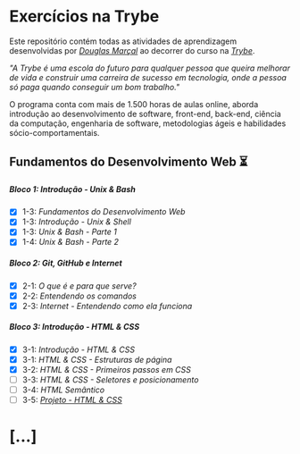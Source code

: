 # Exercícios na Trybe

Este repositório contém todas as atividades de aprendizagem desenvolvidas por _[Douglas Marçal](https://www.linkedin.com/in/douglas-marcal/)_ ao decorrer do curso na _[Trybe](https://www.betrybe.com/)_.

_"A Trybe é uma escola do futuro para qualquer pessoa que queira melhorar de vida e construir uma carreira de sucesso em tecnologia, onde a pessoa só paga quando conseguir um bom trabalho."_

O programa conta com mais de 1.500 horas de aulas online, aborda introdução ao desenvolvimento de software, front-end, back-end, ciência da computação, engenharia de software, metodologias ágeis e habilidades sócio-comportamentais.

## Fundamentos do Desenvolvimento Web :hourglass_flowing_sand:

##### Bloco 1: Introdução - Unix & Bash

- [X] 1-3: _Fundamentos do Desenvolvimento Web_
- [X] 1-3: _Introdução - Unix & Shell_
- [X] 1-3: _Unix & Bash - Parte 1_
- [X] 1-4: _Unix & Bash - Parte 2_

##### Bloco 2: Git, GitHub e Internet

- [X] 2-1: _O que é e para que serve?_
- [X] 2-2: _Entendendo os comandos_
- [X] 2-3: _Internet - Entendendo como ela funciona_

##### Bloco 3: Introdução - HTML & CSS

- [X] 3-1: _Introdução - HTML & CSS_
- [X] 3-1: _HTML & CSS - Estruturas de página_
- [X] 3-2: _HTML & CSS - Primeiros passos em CSS_
- [ ] 3-3: _HTML & CSS - Seletores e posicionamento_
- [ ] 3-4: _HTML Semântico_
- [ ] 3-5: _[Projeto - HTML & CSS]()_

# [...]
